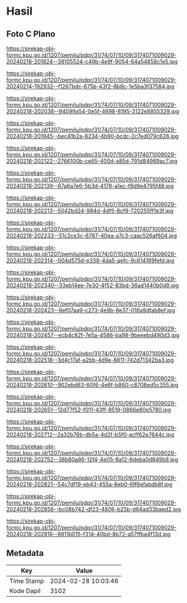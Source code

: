 # Hasil

## Foto C Plano

https://sirekap-obj-formc.kpu.go.id/1207/pemilu/pdpr/31/74/07/10/09/3174071009029-20240218-201824--38105524-c49b-4e9f-9054-64a54858c1e5.jpg

https://sirekap-obj-formc.kpu.go.id/1207/pemilu/pdpr/31/74/07/10/09/3174071009029-20240214-192932--f1267bdc-675b-43f2-8b8c-1e5ba3f37584.jpg

https://sirekap-obj-formc.kpu.go.id/1207/pemilu/pdpr/31/74/07/10/09/3174071009029-20240218-202038--94099a54-0e5f-4698-8195-3122e8855329.jpg

https://sirekap-obj-formc.kpu.go.id/1207/pemilu/pdpr/31/74/07/10/09/3174071009029-20240218-201945--bec41b2a-8234-4b90-bcdc-2c7ed079c626.jpg

https://sirekap-obj-formc.kpu.go.id/1207/pemilu/pdpr/31/74/07/10/09/3174071009029-20240218-202122--2766100b-ce65-400d-a85d-791d84989ac7.jpg

https://sirekap-obj-formc.kpu.go.id/1207/pemilu/pdpr/31/74/07/10/09/3174071009029-20240218-202139--87a6a7e6-5b3d-4178-a1ec-f9d9e4795f48.jpg

https://sirekap-obj-formc.kpu.go.id/1207/pemilu/pdpr/31/74/07/10/09/3174071009029-20240218-202213--5042bd24-984d-4df5-8cf9-720255ff1e3f.jpg

https://sirekap-obj-formc.kpu.go.id/1207/pemilu/pdpr/31/74/07/10/09/3174071009029-20240218-202233--51c2ce3c-6787-40ea-a7c3-caac526af604.jpg

https://sirekap-obj-formc.kpu.go.id/1207/pemilu/pdpr/31/74/07/10/09/3174071009029-20240218-202314--004d575d-e338-4da5-aefc-9c614189fefd.jpg

https://sirekap-obj-formc.kpu.go.id/1207/pemilu/pdpr/31/74/07/10/09/3174071009029-20240218-202340--33eb14ee-7e30-4f52-83bd-36ad1440b0d9.jpg

https://sirekap-obj-formc.kpu.go.id/1207/pemilu/pdpr/31/74/07/10/09/3174071009029-20240218-202423--8ef07aa9-c273-4e9b-8e37-016a9dfab8ef.jpg

https://sirekap-obj-formc.kpu.go.id/1207/pemilu/pdpr/31/74/07/10/09/3174071009029-20240218-202457--ecb4c82f-7e5a-4586-ba98-9beeebd490d3.jpg

https://sirekap-obj-formc.kpu.go.id/1207/pemilu/pdpr/31/74/07/10/09/3174071009029-20240218-202518--3d4c17af-a2bb-4d9e-8811-742d71342ba3.jpg

https://sirekap-obj-formc.kpu.go.id/1207/pemilu/pdpr/31/74/07/10/09/3174071009029-20240218-202610--902ebd63-60f6-4e6f-b860-c8708ed5c355.jpg

https://sirekap-obj-formc.kpu.go.id/1207/pemilu/pdpr/31/74/07/10/09/3174071009029-20240218-202651--12d77f52-f011-43ff-8519-0866e80e5780.jpg

https://sirekap-obj-formc.kpu.go.id/1207/pemilu/pdpr/31/74/07/10/09/3174071009029-20240218-202712--2a32b76b-db5a-4d2f-b5f0-acff62e7644c.jpg

https://sirekap-obj-formc.kpu.go.id/1207/pemilu/pdpr/31/74/07/10/09/3174071009029-20240218-202752--38b80a86-12f4-4e05-8a12-6deba0d849b8.jpg

https://sirekap-obj-formc.kpu.go.id/1207/pemilu/pdpr/31/74/07/10/09/3174071009029-20240218-202821--54c7df19-eb43-455a-8eb0-6ff6efabdb8f.jpg

https://sirekap-obj-formc.kpu.go.id/1207/pemilu/pdpr/31/74/07/10/09/3174071009029-20240218-202856--bc08b742-df23-4806-b25b-d64ad33baed2.jpg

https://sirekap-obj-formc.kpu.go.id/1207/pemilu/pdpr/31/74/07/10/09/3174071009029-20240218-202916--8611b015-f314-40bd-8b72-a57ffba4f13d.jpg


## Metadata

| Key        | Value               |
| ---------- | ------------------- |
| Time Stamp | 2024-02-28 10:03:46 |
| Kode Dapil | 3102                |



